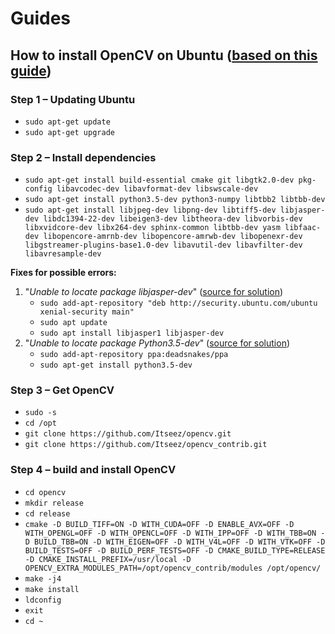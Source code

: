 # Guides

## How to install OpenCV on Ubuntu ([based on this guide](http://www.codebind.com/cpp-tutorial/install-opencv-ubuntu-cpp/))

### Step 1 – Updating Ubuntu
- `sudo apt-get update`  
- `sudo apt-get upgrade`  
  
### Step 2 – Install dependencies
- `sudo apt-get install build-essential cmake git libgtk2.0-dev pkg-config libavcodec-dev libavformat-dev libswscale-dev`  
- `sudo apt-get install python3.5-dev python3-numpy libtbb2 libtbb-dev`  
- `sudo apt-get install libjpeg-dev libpng-dev libtiff5-dev libjasper-dev libdc1394-22-dev libeigen3-dev libtheora-dev libvorbis-dev libxvidcore-dev libx264-dev sphinx-common libtbb-dev yasm libfaac-dev libopencore-amrnb-dev libopencore-amrwb-dev libopenexr-dev libgstreamer-plugins-base1.0-dev libavutil-dev libavfilter-dev libavresample-dev`  

**Fixes for possible errors:**  
1. "_Unable to locate package libjasper-dev_" ([source for solution](https://stackoverflow.com/questions/44468081/unable-to-locate-package-libjasper-dev))  
   * `sudo add-apt-repository "deb http://security.ubuntu.com/ubuntu xenial-security main"`  
   * `sudo apt update`  
   * `sudo apt install libjasper1 libjasper-dev`
2. "_Unable to locate package Python3.5-dev_" ([source for solution](https://askubuntu.com/questions/1052322/python3-5-dev-in-ubuntu-18-04))   
   * `sudo add-apt-repository ppa:deadsnakes/ppa`  
   * `sudo apt-get install python3.5-dev`  


### Step 3 –  Get OpenCV
- `sudo -s`  
- `cd /opt`  
- `git clone https://github.com/Itseez/opencv.git`  
- `git clone https://github.com/Itseez/opencv_contrib.git`  

### Step 4 – build and install OpenCV
- `cd opencv`  
- `mkdir release`  
- `cd release`  
- `cmake -D BUILD_TIFF=ON -D WITH_CUDA=OFF -D ENABLE_AVX=OFF -D WITH_OPENGL=OFF -D WITH_OPENCL=OFF -D WITH_IPP=OFF -D WITH_TBB=ON -D BUILD_TBB=ON -D WITH_EIGEN=OFF -D WITH_V4L=OFF -D WITH_VTK=OFF -D BUILD_TESTS=OFF -D BUILD_PERF_TESTS=OFF -D CMAKE_BUILD_TYPE=RELEASE -D CMAKE_INSTALL_PREFIX=/usr/local -D OPENCV_EXTRA_MODULES_PATH=/opt/opencv_contrib/modules /opt/opencv/`  
- `make -j4`  
- `make install`  
- `ldconfig`  
- `exit`  
- `cd ~`  
